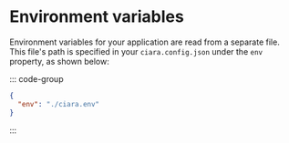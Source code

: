 # Environment variables

Environment variables for your application are read from a separate file. This file's path is specified in your `ciara.config.json` under the `env` property, as shown below:

::: code-group
```json [ciara.config.json]
{
  "env": "./ciara.env"
}
```
:::
